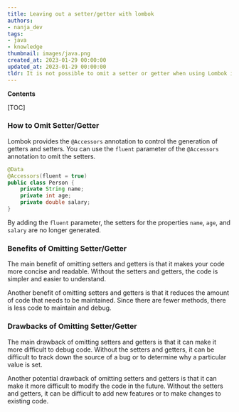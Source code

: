 ```yaml
---
title: Leaving out a setter/getter with lombok
authors:
- nanja_dev
tags:
- java
- knowledge
thumbnail: images/java.png
created_at: 2023-01-29 00:00:00
updated_at: 2023-01-29 00:00:00
tldr: It is not possible to omit a setter or getter when using Lombok in Java.
---
```


**Contents**

[TOC]

### How to Omit Setter/Getter

Lombok provides the `@Accessors` annotation to control the generation of getters and setters. You can use the `fluent` parameter of the `@Accessors` annotation to omit the setters.

```java
@Data
@Accessors(fluent = true)
public class Person {
    private String name;
    private int age;
    private double salary;
}
```

By adding the `fluent` parameter, the setters for the properties `name`, `age`, and `salary` are no longer generated.

### Benefits of Omitting Setter/Getter

The main benefit of omitting setters and getters is that it makes your code more concise and readable. Without the setters and getters, the code is simpler and easier to understand.

Another benefit of omitting setters and getters is that it reduces the amount of code that needs to be maintained. Since there are fewer methods, there is less code to maintain and debug.

### Drawbacks of Omitting Setter/Getter

The main drawback of omitting setters and getters is that it can make it more difficult to debug code. Without the setters and getters, it can be difficult to track down the source of a bug or to determine why a particular value is set.

Another potential drawback of omitting setters and getters is that it can make it more difficult to modify the code in the future. Without the setters and getters, it can be difficult to add new features or to make changes to existing code.
